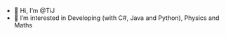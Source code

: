 - 👋 Hi, I’m @TiJ
- 👀 I’m interested in Developing (with C#, Java and Python), Physics and Maths

<!---
TiJ-code/TiJ-code is a ✨ special ✨ repository because its `README.md` (this file) appears on your GitHub profile.
You can click the Preview link to take a look at your changes.
--->
